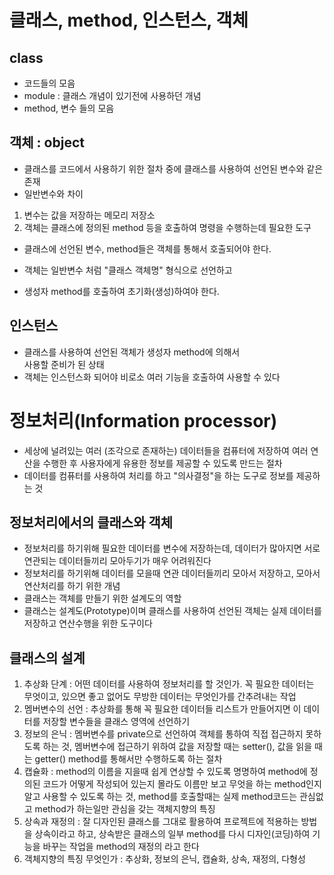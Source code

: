 # 클래스, method, 인스턴스, 객체
## class 
* 코드들의 모음
* module : 클래스 개념이 있기전에 사용하던 개념
* method, 변수 들의 모음

## 객체 : object
* 클래스를 코드에서 사용하기 위한 절차 중에 클래스를 사용하여 
	선언된 변수와 같은 존재
* 일반변수와 차이
1. 변수는 값을 저장하는 메모리 저장소
2. 객체는 클래스에 정의된 method 등을 호출하여 명령을 수행하는데 
	필요한 도구
	
* 클래스에 선언된 변수, method들은 객체를 통해서 호출되어야 한다.

* 객체는 일반변수 처럼 "클래스 객체명" 형식으로 선언하고
* 생성자 method를 호출하여 초기화(생성)하여야 한다.

## 인스턴스
* 클래스를 사용하여 선언된 객체가 생성자 method에 의해서 	
	사용할 준비가 된 상태
* 객체는 인스턴스화 되어야 비로소 여러 기능을 호출하여 사용할 수 있다

# 정보처리(Information processor)
* 세상에 널려있는 여러 (조각으로 존재하는) 데이터들을 
	컴퓨터에 저장하여 여러 연산을 수행한 후 사용자에게
	유용한 정보를 제공할 수 있도록 만드는 절차
* 데이터를 컴퓨터를 사용하여 처리를 하고 "의사결정"을 하는 도구로 
	정보를 제공하는 것
	
## 정보처리에서의 클래스와 객체
* 정보처리를 하기위해 필요한 데이터를 변수에 저장하는데, 
	데이터가 많아지면 서로 연관되는 데이터들끼리 모아두기가 매우 어려워진다
* 정보처리를 하기위해 데이터를 모을때 연관 데이터들끼리 모아서 저장하고,
	모아서 연산처리를 하기 위한 개념
* 클래스는 객체를 만들기 위한 설계도의 역할
* 클래스는 설계도(Prototype)이며 클래스를 사용하여 선언된
	객체는 실제 데이터를 저장하고 연산수행을 위한 도구이다
	
## 클래스의 설계
1. 추상화 단계 : 어떤 데이터를 사용하여 정보처리를 할 것인가. 꼭 필요한 데이터는 무엇이고,
	있으면 좋고 없어도 무방한 데이터는 무엇인가를 간추려내는 작업
2. 멤버변수의 선언 : 추상화를 통해 꼭 필요한 데이터들 리스트가 만들어지면 
		이 데이터를 저장할 변수들을 클래스 영역에 선언하기
3. 정보의 은닉 : 멤버변수를 private으로 선언하여 객체를 통하여 직접 접근하지 못하도록 하는 것, 멤버변수에 접근하기 위하여
		값을 저장할 때는 setter(), 값을 읽을 때는 getter() method를 통해서만 수행하도록 하는 절차
4. 캡슐화 : method의 이름을 지을때 쉽게 연상할 수 있도록 명명하여 method에 정의된 코드가 어떻게 작성되어 있는지 몰라도
		이름만 보고 무엇을 하는 method인지 알고 사용할 수 있도록 하는 것, method를 호출할때는 실제 method코드는 
		관심없고 method가 하는일만 관심을 갖는 객체지향의 특징
5. 상속과 재정의 : 잘 디자인된 클래스를 그대로 활용하여 프로젝트에 적용하는 방법을 상속이라고 하고, 상속받은 클래스의
		일부 method를 다시 디자인(코딩)하여 기능을 바꾸는 작업을 method의 재정의 라고 한다
6. 객체지향의 특징 무엇인가 : 추상화, 정보의 은닉, 캡슐화, 상속, 재정의, 다형성		
		


		